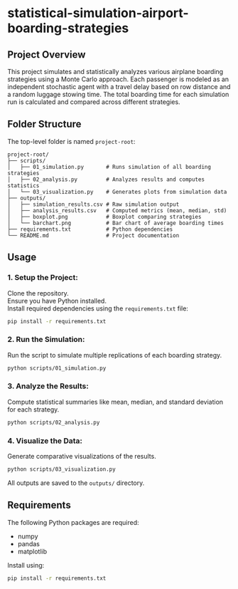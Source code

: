 # statistical-simulation-airport-boarding-strategies

## Project Overview

This project simulates and statistically analyzes various airplane boarding strategies using a Monte Carlo approach. Each passenger is modeled as an independent stochastic agent with a travel delay based on row distance and a random luggage stowing time. The total boarding time for each simulation run is calculated and compared across different strategies.

## Folder Structure

The top-level folder is named `project-root`:

```
project-root/
├── scripts/
│   ├── 01_simulation.py       # Runs simulation of all boarding strategies
│   ├── 02_analysis.py         # Analyzes results and computes statistics
│   └── 03_visualization.py    # Generates plots from simulation data
├── outputs/
│   ├── simulation_results.csv # Raw simulation output
│   ├── analysis_results.csv   # Computed metrics (mean, median, std)
│   ├── boxplot.png            # Boxplot comparing strategies
│   └── barchart.png           # Bar chart of average boarding times
├── requirements.txt           # Python dependencies
└── README.md                  # Project documentation
```

## Usage

### 1. Setup the Project:

Clone the repository.  
Ensure you have Python installed.  
Install required dependencies using the `requirements.txt` file:
```bash
pip install -r requirements.txt
```

### 2. Run the Simulation:
Run the script to simulate multiple replications of each boarding strategy.
```bash
python scripts/01_simulation.py
```

### 3. Analyze the Results:
Compute statistical summaries like mean, median, and standard deviation for each strategy.
```bash
python scripts/02_analysis.py
```

### 4. Visualize the Data:
Generate comparative visualizations of the results.
```bash
python scripts/03_visualization.py
```

All outputs are saved to the `outputs/` directory.

## Requirements

The following Python packages are required:

- numpy
- pandas
- matplotlib

Install using:
```bash
pip install -r requirements.txt
```